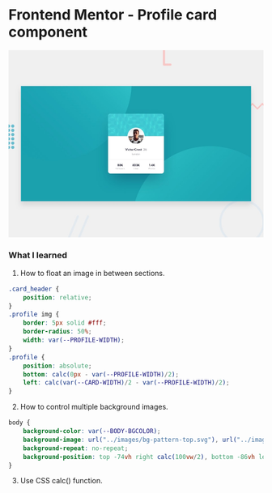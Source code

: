 # Frontend Mentor - Profile card component

![Design preview for the Profile card component coding challenge](./design/desktop-preview.jpg)

### What I learned
1. How to float an image in between sections.
```css
.card_header {
    position: relative;
}
.profile img {
    border: 5px solid #fff;
    border-radius: 50%;
    width: var(--PROFILE-WIDTH);
}
.profile {
    position: absolute;
    bottom: calc(0px - var(--PROFILE-WIDTH)/2);
    left: calc(var(--CARD-WIDTH)/2 - var(--PROFILE-WIDTH)/2);
}
```

2. How to control multiple background images.
```css
body {
    background-color: var(--BODY-BGCOLOR);
    background-image: url("../images/bg-pattern-top.svg"), url("../images/bg-pattern-bottom.svg");
    background-repeat: no-repeat;
    background-position: top -74vh right calc(100vw/2), bottom -86vh left calc(100vw/2);
}
```

3. Use CSS calc() function.